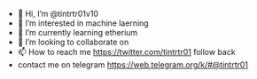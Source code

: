 - 👋 Hi, I’m @tintrtr01v10
- 👀 I’m interested in machine laerning
- 🌱 I’m currently learning etherium
- 💞️ I’m looking to collaborate on 
- 📫 How to reach me https://twitter.com/tintrtr01   follow back
-  contact me on telegram https://web.telegram.org/k/#@tintrtr01

<!---
tintrtr01v10/tintrtr01v10 is a ✨ special ✨ repository because its `README.md` (this file) appears on your GitHub profile.
You can click the Preview link to take a look at your changes.
--->
